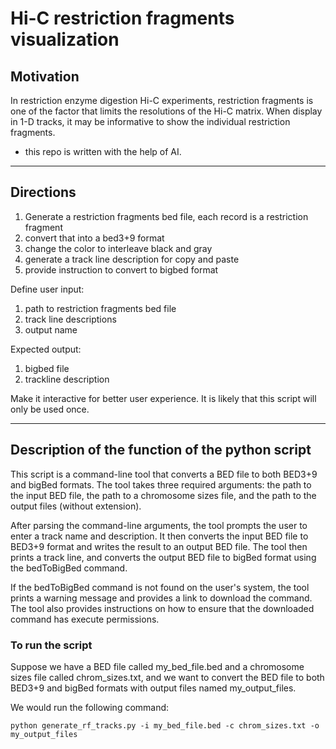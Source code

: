 # Hi-C restriction fragments visualization

## Motivation

In restriction enzyme digestion Hi-C experiments, restriction fragments is one of the factor that limits the resolutions of the Hi-C matrix. When display in 1-D tracks, it may be informative to show the individual restriction fragments. 

* this repo is written with the help of AI.  

***
## Directions
1. Generate a restriction fragments bed file, each record is a restriction fragment
2. convert that into a bed3+9 format
3. change the color to interleave black and  gray
4. generate a track line description for copy and paste
5. provide instruction to convert to bigbed format

Define user input:
1. path to restriction fragments bed file
2. track line descriptions
3. output name 

Expected output:
1. bigbed file
2. trackline description

Make it interactive for better user experience. It is likely that this script will only be used once.
***

## Description of the function of the python script

This script is a command-line tool that converts a BED file to both BED3+9 and bigBed formats. The tool takes three required arguments: the path to the input BED file, the path to a chromosome sizes file, and the path to the output files (without extension).

After parsing the command-line arguments, the tool prompts the user to enter a track name and description. It then converts the input BED file to BED3+9 format and writes the result to an output BED file. The tool then prints a track line, and converts the output BED file to bigBed format using the bedToBigBed command.

If the bedToBigBed command is not found on the user's system, the tool prints a warning message and provides a link to download the command. The tool also provides instructions on how to ensure that the downloaded command has execute permissions.

### To run the script
Suppose we have a BED file called my_bed_file.bed and a chromosome sizes file called chrom_sizes.txt, and we want to convert the BED file to both BED3+9 and bigBed formats with output files named my_output_files.

We would run the following command:
```{python}
python generate_rf_tracks.py -i my_bed_file.bed -c chrom_sizes.txt -o my_output_files
```
